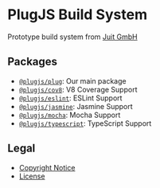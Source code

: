 PlugJS Build System
===================

Prototype build system from [Juit GmbH](https://www.juit.com/)

Packages
--------

* [`@plugjs/plug`](./workspaces/plug/README.md): Our main package
* [`@plugjs/cov8`](./workspaces/cov8/README.md): V8 Coverage Support
* [`@plugjs/eslint`](./workspaces/eslint/README.md): ESLint Support
* [`@plugjs/jasmine`](./workspaces/jasmine/README.md): Jasmine Support
* [`@plugjs/mocha`](./workspaces/mocha/README.md): Mocha Support
* [`@plugjs/typescript`](./workspaces/typescript/README.md): TypeScript Support

Legal
-----

* [Copyright Notice](NOTICE.md)
* [License](LICENSE.md)
